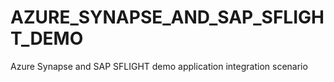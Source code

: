 # AZURE_SYNAPSE_AND_SAP_SFLIGHT_DEMO
 Azure Synapse and SAP SFLIGHT demo application integration scenario

